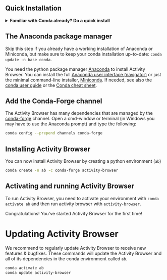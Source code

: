 ## Quick Installation
<details><summary><b>Familiar with Conda already? Do a quick install</b></summary>

You can install and start the activity-browser like this:
1. Install [Miniconda](https://docs.anaconda.com/miniconda/#miniconda-latest-installer-links).
2. ```bash 
   conda create -n ab -c conda-forge activity-browser
   conda activate ab
   activity-browser
   ```
</details>

## The Anaconda package manager
Skip this step if you already have a working installation of Anaconda or Miniconda, but make sure to keep your 
conda installation up-to-date: `conda update -n base conda`.

You need the python package manager [Anaconda](https://anaconda.org) to install Activity Browser. 
You can install the full [Anaconda user interface (navigator)](https://www.anaconda.com/download/success) 
or just the minimal command-line installer,
[Miniconda](https://docs.anaconda.com/miniconda/#miniconda-latest-installer-links).
If needed, see also the 
[conda user guide](https://docs.conda.io/projects/conda/en/latest/user-guide/index.html) 
or the 
[Conda cheat sheet](https://docs.conda.io/projects/conda/en/latest/_downloads/843d9e0198f2a193a3484886fa28163c/conda-cheatsheet.pdf).

## Add the Conda-Forge channel
The Activity Browser has many dependencies that are managed by the 
[conda-forge](https://conda.io/docs/user-guide/tasks/manage-channels.html) 
channel. 
Open a cmd-window or terminal (in Windows you may have to use the Anaconda prompt) and type the following:
```bash
conda config --prepend channels conda-forge
```

## Installing Activity Browser
You can now install Activity Browser by creating a python environment (`ab`)
```bash
conda create -n ab -c conda-forge activity-browser
```

## Activating and running Activity Browser
To run Activity Browser, you need to activate your environment with 
`conda activate ab` and then run activity browser 
with `activity-browser`.

Congratulations! You've started Activity Browser for the first time!

# Updating Activity Browser
We recommend to regularly update Activity Browser to receive new features & bugfixes. 
These commands will update the Activity Browser and all of its dependencies in the conda environment called `ab`.

```bash
conda activate ab
conda update activity-browser
```
